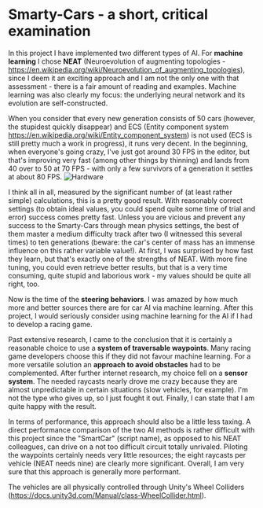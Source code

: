 # Smarty-Cars - a short, critical examination
In this project I have implemented two different types of AI. For **machine learning** I chose **NEAT** (Neuroevolution of augmenting topologies - https://en.wikipedia.org/wiki/Neuroevolution_of_augmenting_topologies), since I deem it an exciting approach and I am not the only one with that assessment - there is a fair amount of reading and examples. Machine learning was also clearly my focus: the underlying neural network and its evolution are self-constructed.

When you consider that every new generation consists of 50 cars (however, the stupidest quickly disappear) and ECS (Entity component system https://en.wikipedia.org/wiki/Entity_component_system) is not used (ECS is still pretty much a work in progress), it runs very decent. In the beginning, when everyone's going crazy, I've just got around 30 FPS in the editor, but that's improving very fast (among other things by thinning) and lands from 40 over to 50 at 70 FPS - with only a few survivors of a generation it settles at about 80 FPS.
![Hardware](https://user-images.githubusercontent.com/18394014/68081588-a30d4b00-fe10-11e9-8a91-26d7d840781c.png)

I think all in all, measured by the significant number of (at least rather simple) calculations, this is a pretty good result. With reasonably correct settings (to obtain ideal values, you could spend quite some time of trial and error) success comes pretty fast. Unless you are vicious and prevent any success to the Smarty-Cars through mean physics settings, the best of them master a medium difficulty track after two (I witnessed this several times) to ten generations (beware: the car's center of mass has an immense influence on this rather variable value!). At first, I was surprised by how fast they learn, but that's exactly one of the strengths of NEAT. With more fine tuning, you could even retrieve better results, but that is a very time consuming, quite stupid and laborious work - my values should be quite all right, too.

Now is the time of the **steering behaviors**. I was amazed by how much more and better sources there are for car AI via machine learning. After this project, I would seriously consider using machine learning for the AI if I had to develop a racing game.

Past extensive research, I came to the conclusion that it is certainly a reasonable choice to use a **system of traversable waypoints**. Many racing game developers choose this if they did not favour machine learning. For a more versatile solution an **approach to avoid obstacles** had to be complemented. After further internet research, my choice fell on a **sensor system**. The needed raycasts nearly drove me crazy because they are almost unpredictable in certain situations (slow vehicles, for example). I'm not the type who gives up, so I just fought it out. Finally, I can state that I am quite happy with the result.

In terms of performance, this approach should also be a little less taxing. A direct performance comparison of the two AI methods is rather difficult with this project since the "SmartCar" (script name), as opposed to his NEAT colleagues, can drive on a not too difficult circuit totally unrivaled. Piloting the waypoints certainly needs very little resources; the eight raycasts per vehicle (NEAT needs nine) are clearly more significant. Overall, I am very sure that this approach is generally more performant.

The vehicles are all physically controlled through Unity's Wheel Colliders (https://docs.unity3d.com/Manual/class-WheelCollider.html).
